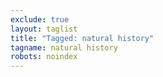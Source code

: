 ```yaml
---
exclude: true
layout: taglist
title: "Tagged: natural history"
tagname: natural history
robots: noindex
---
```

